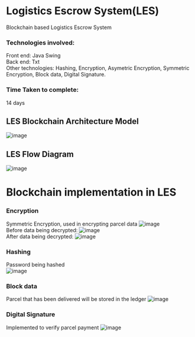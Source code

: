 # Logistics Escrow System(LES)
Blockchain based Logistics Escrow System 

### Technologies involved:
Front end: Java Swing <br>
Back end: Txt <br>
Other technologies: Hashing, Encryption, Asymetric Encryption, Symmetric Encryption, Block data, Digital Signature.

### Time Taken to complete:
14 days

## LES Blockchain Architecture Model
![image](https://github.com/JunWei25/Logistics-Escrow-System-LES-/assets/90762158/13055f16-3549-4939-9ea3-946cccc9102f)

## LES Flow Diagram
![image](https://github.com/JunWei25/Logistics-Escrow-System-LES-/assets/90762158/5d826aec-3d64-4212-8457-e00784e4fcc8)

# Blockchain implementation in LES
### Encryption
Symmetric Encryption, used in encrypting parcel data
![image](https://github.com/JunWei25/Logistics-Escrow-System-LES-/assets/90762158/a5cf1d5d-b93d-4a0d-a042-bdc0540ebb57)
<br>
Before data being decrypted:
![image](https://github.com/JunWei25/Logistics-Escrow-System-LES-/assets/90762158/1806e9d5-c525-45df-9d2e-ad88d8701eb5)
<br>
After data being decrypted:
![image](https://github.com/JunWei25/Logistics-Escrow-System-LES-/assets/90762158/85557ab5-6b8a-4335-abbc-467691191e9b)

### Hashing
Password being hashed <br>
![image](https://github.com/JunWei25/Logistics-Escrow-System-LES-/assets/90762158/5c7dcf3f-ad68-43a0-9ebc-2e77010f5190)

### Block data
Parcel that has been delivered will be stored in the ledger
![image](https://github.com/JunWei25/Logistics-Escrow-System-LES-/assets/90762158/9630c257-b529-41e3-8f04-129938d42aed)

### Digital Signature
Implemented to verify parcel payment
![image](https://github.com/JunWei25/Logistics-Escrow-System-LES-/assets/90762158/7fc6a7c2-281b-48f9-bd4d-2ce0eb668bc6)
